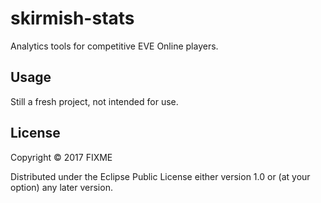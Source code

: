 # skirmish-stats

Analytics tools for competitive EVE Online players.

## Usage

Still a fresh project, not intended for use.

## License

Copyright © 2017 FIXME

Distributed under the Eclipse Public License either version 1.0 or (at
your option) any later version.
